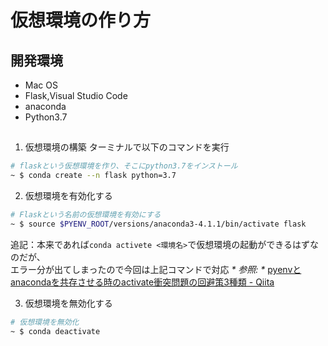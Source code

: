 # 仮想環境の作り方

## 開発環境
* Mac OS
* Flask,Visual Studio Code
* anaconda
* Python3.7


## 
1. 仮想環境の構築
ターミナルで以下のコマンドを実行

```bash
# flaskという仮想環境を作り、そこにpython3.7をインストール
~ $ conda create --n flask python=3.7
```
2. 仮想環境を有効化する
```bash 
# Flaskという名前の仮想環境を有効にする
~ $ source $PYENV_ROOT/versions/anaconda3-4.1.1/bin/activate flask
```
 追記：本来であれば`conda activete <環境名>`で仮想環境の起動ができるはずなのだが、  
     エラー分が出てしまったので今回は上記コマンドで対応
_* 参照: *_ [pyenvとanacondaを共存させる時のactivate衝突問題の回避策3種類 - Qiita](https://qiita.com/y__sama/items/f732bb7bec2bff355b69/)

3. 仮想環境を無効化する
```bash
# 仮想環境を無効化
~ $ conda deactivate
```
